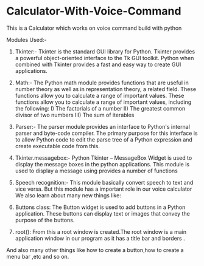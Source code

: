 # Calculator-With-Voice-Command
This is a Calculator which works on voice command build with python

Modules Used:-

1)	Tkinter:-
Tkinter is the standard GUI library for Python. Tkinter provides a powerful object-oriented interface to the Tk GUI toolkit. Python when combined with Tkinter provides a fast and easy way to create GUI applications.

2)	Math:-
The Python math module provides functions that are useful in number theory as well as in representation theory, a related field. These functions allow you to calculate a range of important values. These functions allow you to calculate a range of important values, including the following:
I)	The factorials of a number
II)	The greatest common divisor of two numbers
III)	The sum of iterables

3)	Parser:-
The parser module provides an interface
to Python's internal parser and byte-code compiler. The primary purpose for this interface is to allow Python code to edit
the parse tree of a Python expression and create executable code from this.

4)	Tkinter.messagebox:-
Python Tkinter – MessageBox Widget is used to display the message boxes in the python applications.
This module is used to display a message using provides a number of functions

5)	Speech recognition:-
This module basically convert speech to text and vice versa. But this module has a important role in our voice calculator
We also learn about many new things like:
1)	Buttons class: The Button widget is used to add buttons in
a Python application. These buttons can display text or images that convey the purpose of the buttons.
2)	root(): From this a root window is created.The root window is a main application window in our program as it has a title bar and borders .

And also many other things like how to create a button,how to create a menu bar ,etc and so on.


